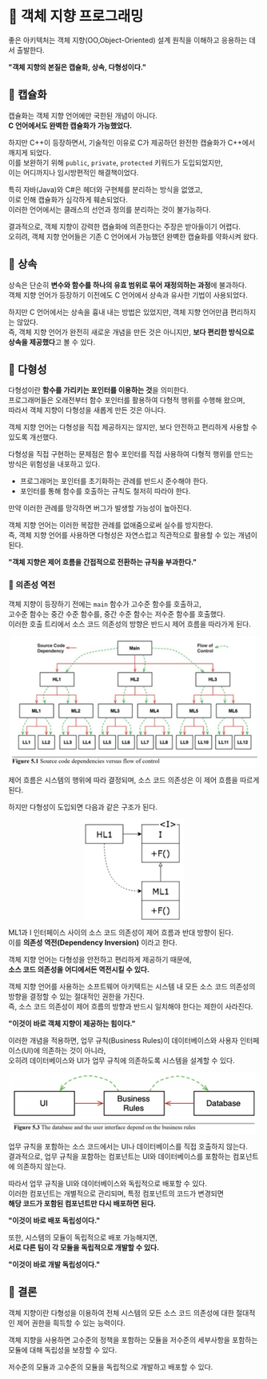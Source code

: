 # 📕 객체 지향 프로그래밍
좋은 아키텍처는 객체 지향(OO,Object-Oriented) 설계 원칙을 이해하고 응용하는 데서 출발한다.

**"객체 지향의 본질은 캡슐화, 상속, 다형성이다."**

## 📗 캡슐화
캡슐화는 객체 지향 언어에만 국한된 개념이 아니다.<br>
**C 언어에서도 완벽한 캡슐화가 가능했었다.**  

하지만 C++이 등장하면서, 기술적인 이유로 C가 제공하던 완전한 캡슐화가 C++에서 깨지게 되었다.<br>
이를 보완하기 위해 `public`, `private`, `protected` 키워드가 도입되었지만,  
이는 어디까지나 임시방편적인 해결책이었다.  

특히 자바(Java)와 C#은 헤더와 구현체를 분리하는 방식을 없앴고,  
이로 인해 캡슐화가 심각하게 훼손되었다.  
이러한 언어에서는 클래스의 선언과 정의를 분리하는 것이 불가능하다.

결과적으로, 객체 지향이 강력한 캡슐화에 의존한다는 주장은 받아들이기 어렵다.<br> 
오히려, 객체 지향 언어들은 기존 C 언어에서 가능했던 완벽한 캡슐화를 약화시켜 왔다.

## 📗 상속
상속은 단순히 **변수와 함수를 하나의 유효 범위로 묶어 재정의하는 과정**에 불과하다.  
객체 지향 언어가 등장하기 이전에도 C 언어에서 상속과 유사한 기법이 사용되었다.  

하지만 C 언어에서는 상속을 흉내 내는 방법은 있었지만, 객체 지향 언어만큼 편리하지는 않았다.<br>
즉, 객체 지향 언어가 완전히 새로운 개념을 만든 것은 아니지만, **보다 편리한 방식으로 상속을 제공했다**고 볼 수 있다.

## 📗 다형성
다형성이란 **함수를 가리키는 포인터를 이용하는 것**을 의미한다.  
프로그래머들은 오래전부터 함수 포인터를 활용하여 다형적 행위를 수행해 왔으며,  
따라서 객체 지향이 다형성을 새롭게 만든 것은 아니다.  

객체 지향 언어는 다형성을 직접 제공하지는 않지만, 보다 안전하고 편리하게 사용할 수 있도록 개선했다.  

다형성을 직접 구현하는 문제점은 함수 포인터를 직접 사용하여 다형적 행위를 만드는 방식은 위험성을 내포하고 있다.  
- 프로그래머는 포인터를 초기화하는 관례를 반드시 준수해야 한다.  
- 포인터를 통해 함수를 호출하는 규칙도 철저히 따라야 한다.  

만약 이러한 관례를 망각하면 버그가 발생할 가능성이 높아진다.  

객체 지향 언어는 이러한 복잡한 관례를 없애줌으로써 실수를 방지한다.  
즉, 객체 지향 언어를 사용하면 다형성은 자연스럽고 직관적으로 활용할 수 있는 개념이 된다.  

**"객체 지향은 제어 흐름을 간접적으로 전환하는 규칙을 부과한다."**

### 📘 의존성 역전
객체 지향이 등장하기 전에는 `main` 함수가 고수준 함수를 호출하고,  
고수준 함수는 중간 수준 함수를, 중간 수준 함수는 저수준 함수를 호출했다.  
이러한 호출 트리에서 소스 코드 의존성의 방향은 반드시 제어 흐름을 따라가게 된다.

<img src="../Clean Architecture-로버트.C 마틴/img/5_1.png" alt="설명" width="500" style="display: block; margin: auto;">

제어 흐름은 시스템의 행위에 따라 결정되며, 소스 코드 의존성은 이 제어 흐름을 따르게 된다.

하지만 다형성이 도입되면 다음과 같은 구조가 된다.

<img src="../Clean Architecture-로버트.C 마틴/img/5_2.png" alt="설명" width="200" style="display: block; margin: auto;">

ML1과 I 인터페이스 사이의 소스 코드 의존성이 제어 흐름과 반대 방향이 된다.  
이를 **의존성 역전(Dependency Inversion)** 이라고 한다.  

객체 지향 언어는 다형성을 안전하고 편리하게 제공하기 때문에,  
**소스 코드 의존성을 어디에서든 역전시킬 수 있다.**  

객체 지향 언어를 사용하는 소프트웨어 아키텍트는 시스템 내 모든 소스 코드 의존성의 방향을 결정할 수 있는 절대적인 권한을 가진다.  
즉, 소스 코드 의존성이 제어 흐름의 방향과 반드시 일치해야 한다는 제한이 사라진다.

**"이것이 바로 객체 지향이 제공하는 힘이다."**  

이러한 개념을 적용하면, 업무 규칙(Business Rules)이 데이터베이스와 사용자 인터페이스(UI)에 의존하는 것이 아니라,  
오히려 데이터베이스와 UI가 업무 규칙에 의존하도록 시스템을 설계할 수 있다.

<img src="../Clean Architecture-로버트.C 마틴/img/5_3.png" alt="설명" width="500" style="display: block; margin: auto;">

업무 규칙을 포함하는 소스 코드에서는 UI나 데이터베이스를 직접 호출하지 않는다.  
결과적으로, 업무 규칙을 포함하는 컴포넌트는 UI와 데이터베이스를 포함하는 컴포넌트에 의존하지 않는다.  

따라서 업무 규칙을 UI와 데이터베이스와 독립적으로 배포할 수 있다.  
이러한 컴포넌트는 개별적으로 관리되며, 특정 컴포넌트의 코드가 변경되면  
**해당 코드가 포함된 컴포넌트만 다시 배포하면 된다.**  

**"이것이 바로 배포 독립성이다."**  

또한, 시스템의 모듈이 독립적으로 배포 가능해지면,  
**서로 다른 팀이 각 모듈을 독립적으로 개발할 수 있다.**  

**"이것이 바로 개발 독립성이다."**  

## 📗 결론
객체 지향이란 다형성을 이용하여 전체 시스템의 모든 소스 코드 의존성에 대한 절대적인 제어 권한을 흭득할 수 있는 능력이다.

객체 지향을 사용하면 고수준의 정책을 포함하는 모듈을 저수준의 세부사항을 포함하는 모듈에 대해 독립성을 보장할 수 있다.

저수준의 모듈과 고수준의 모듈을 독립적으로 개발하고 배포할 수 있다.

